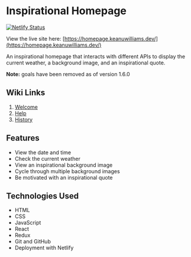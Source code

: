 # Inspirational Homepage

[![Netlify Status](https://api.netlify.com/api/v1/badges/90a3329c-c9c6-42c0-87f1-added56e85ca/deploy-status)](https://app.netlify.com/sites/inspirationalhp/deploys)

View the live site here: [https://homepage.keanuwilliams.dev/](https://homepage.keanuwilliams.dev/)

An inspirational homepage that interacts with different APIs to display the current weather, a background image, and an inspirational quote.

**Note:** goals have been removed as of version 1.6.0 

## Wiki Links
1. [Welcome](https://github.com/keanuwilliams/inspirational-homepage/wiki)
2. [Help](https://github.com/keanuwilliams/inspirational-homepage/wiki/Help)
3. [History](https://github.com/keanuwilliams/inspirational-homepage/wiki/History)

## Features

- View the date and time
- Check the current weather
- View an inspirational background image
- Cycle through multiple background images
- Be motivated with an inspirational quote

## Technologies Used

- HTML
- CSS
- JavaScript
- React
- Redux
- Git and GitHub
- Deployment with Netlify